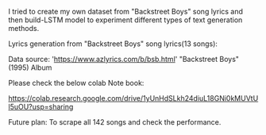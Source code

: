 I tried to create my own dataset from "Backstreet Boys" song lyrics and then build-LSTM model to experiment different types of text generation methods.

Lyrics generation from "Backstreet Boys" song lyrics(13 songs):

Data source: 'https://www.azlyrics.com/b/bsb.html' "Backstreet Boys" (1995) Album

Please check the below colab Note book:

https://colab.research.google.com/drive/1yUnHdSLkh24diuL18GNi0kMUVtUl5uOU?usp=sharing

Future plan: To scrape all 142 songs and check the performance.
